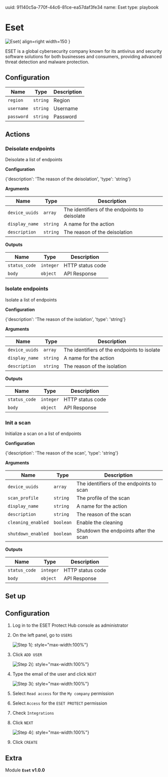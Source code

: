 uuid: 91140c5a-770f-44c6-81ce-ea57daf3fe34
name: Eset
type: playbook

# Eset

![Eset](/assets/playbooks/library/eset.png){ align=right width=150 }

ESET is a global cybersecurity company known for its antivirus and security software solutions for both businesses and consumers, providing advanced threat detection and malware protection.

## Configuration

| Name      |  Type   |  Description  |
| --------- | ------- | --------------------------- |
| `region` | `string` | Region |
| `username` | `string` | Username |
| `password` | `string` | Password |

## Actions

### Deisolate endpoints

Deisolate a list of endpoints

**Configuration**

{'description': 'The reason of the deisolation', 'type': 'string'}

**Arguments**

| Name      |  Type   |  Description  |
| --------- | ------- | --------------------------- |
| `device_uuids` | `array` | The identifiers of the endpoints to deisolate |
| `display_name` | `string` | A name for the action |
| `description` | `string` | The reason of the deisolation |


**Outputs**

| Name      |  Type   |  Description  |
| --------- | ------- | --------------------------- |
| `status_code` | `integer` | HTTP status code |
| `body` | `object` | API Response |

### Isolate endpoints

Isolate a list of endpoints

**Configuration**

{'description': 'The reason of the isolation', 'type': 'string'}

**Arguments**

| Name      |  Type   |  Description  |
| --------- | ------- | --------------------------- |
| `device_uuids` | `array` | The identifiers of the endpoints to isolate |
| `display_name` | `string` | A name for the action |
| `description` | `string` | The reason of the isolation |


**Outputs**

| Name      |  Type   |  Description  |
| --------- | ------- | --------------------------- |
| `status_code` | `integer` | HTTP status code |
| `body` | `object` | API Response |

### Init a scan

Initialize a scan on a list of endpoints

**Configuration**

{'description': 'The reason of the scan', 'type': 'string'}

**Arguments**

| Name      |  Type   |  Description  |
| --------- | ------- | --------------------------- |
| `device_uuids` | `array` | The identifiers of the endpoints to scan |
| `scan_profile` | `string` | The profile of the scan |
| `display_name` | `string` | A name for the action |
| `description` | `string` | The reason of the scan |
| `cleaning_enabled` | `boolean` | Enable the cleaning |
| `shutdown_enabled` | `boolean` | Shutdown the endpoints after the scan |


**Outputs**

| Name      |  Type   |  Description  |
| --------- | ------- | --------------------------- |
| `status_code` | `integer` | HTTP status code |
| `body` | `object` | API Response |

## Set up

## Configuration

1. Log in to the ESET Protect Hub console as administrator
2. On the left panel, go to `USERS`

    ![Step 1](/assets/playbooks/library/setup/eset/Step01.png){: style="max-width:100%"}

3. Click `ADD USER`

    ![Step 2](/assets/playbooks/library/setup/eset/Step02.png){: style="max-width:100%"}

4. Type the email of the user and click `NEXT`

    ![Step 3](/assets/playbooks/library/setup/eset/Step03.png){: style="max-width:100%"}

5. Select `Read access` for the `My company` permission
6. Select `Access` for the `ESET PROTECT` permission 
7. Check `Integrations`
8. Click `NEXT`

    ![Step 4](/assets/playbooks/library/setup/eset/Step04.png){: style="max-width:100%"}

9. Click `CREATE`


## Extra

Module **`Eset` v1.0.0**